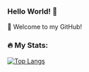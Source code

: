 ### Hello World! 👋

🔭 Welcome to my GitHub!<br>

### :fire: My Stats:
[![Top Langs](https://github-readme-stats.vercel.app/api/top-langs/?username=dev-2jz&size=500px&theme=vision-friendly-dark)](https://github.com/anuraghazra/github-readme-stats)

